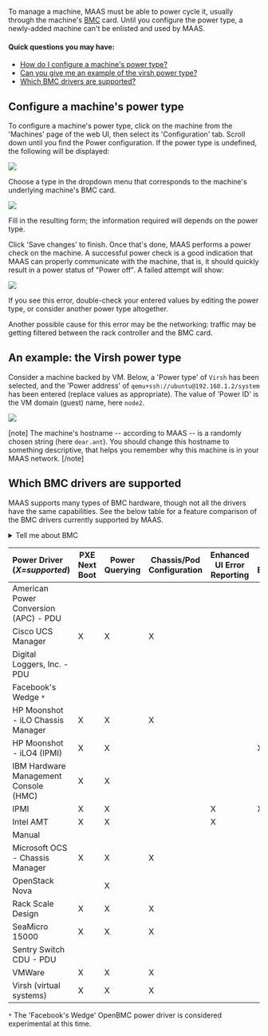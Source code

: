 <!-- deb-2-7-cli
||2.7|2.8|2.9|
|-----:|:-----:|:-----:|:-----:|
|Snap|[CLI](/t/power-management-snap-2-7-cli/3006) ~ [UI](/t/power-management-snap-2-7-ui/3007)|[CLI](/t/power-management-snap-2-8-cli/3008) ~ [UI](/t/power-management-snap-2-8-ui/3009)|[CLI](/t/power-management-snap-2-9-cli/3010) ~ [UI](/t/power-management-snap-2-9-ui/3011)|
|Packages|CLI ~ [UI](/t/power-management-deb-2-7-ui/3013)|[CLI](/t/power-management-deb-2-8-cli/3014) ~ [UI](/t/power-management-deb-2-8-ui/3015)|[CLI](/t/power-management-deb-2-9-cli/3016) ~ [UI](/t/power-management-deb-2-9-ui/3017)|
 deb-2-7-cli -->

<!-- deb-2-7-ui
||2.7|2.8|2.9|
|-----:|:-----:|:-----:|:-----:|
|Snap|[CLI](/t/power-management-snap-2-7-cli/3006) ~ [UI](/t/power-management-snap-2-7-ui/3007)|[CLI](/t/power-management-snap-2-8-cli/3008) ~ [UI](/t/power-management-snap-2-8-ui/3009)|[CLI](/t/power-management-snap-2-9-cli/3010) ~ [UI](/t/power-management-snap-2-9-ui/3011)|
|Packages|[CLI](/t/power-management-deb-2-7-cli/3012) ~ UI|[CLI](/t/power-management-deb-2-8-cli/3014) ~ [UI](/t/power-management-deb-2-8-ui/3015)|[CLI](/t/power-management-deb-2-9-cli/3016) ~ [UI](/t/power-management-deb-2-9-ui/3017)|
 deb-2-7-ui -->

<!-- deb-2-8-cli
||2.7|2.8|2.9|
|-----:|:-----:|:-----:|:-----:|
|Snap|[CLI](/t/power-management-snap-2-7-cli/3006) ~ [UI](/t/power-management-snap-2-7-ui/3007)|[CLI](/t/power-management-snap-2-8-cli/3008) ~ [UI](/t/power-management-snap-2-8-ui/3009)|[CLI](/t/power-management-snap-2-9-cli/3010) ~ [UI](/t/power-management-snap-2-9-ui/3011)|
|Packages|[CLI](/t/power-management-deb-2-7-cli/3012) ~ [UI](/t/power-management-deb-2-7-ui/3013)|CLI ~ [UI](/t/power-management-deb-2-8-ui/3015)|[CLI](/t/power-management-deb-2-9-cli/3016) ~ [UI](/t/power-management-deb-2-9-ui/3017)|
 deb-2-8-cli -->

<!-- deb-2-8-ui
||2.7|2.8|2.9|
|-----:|:-----:|:-----:|:-----:|
|Snap|[CLI](/t/power-management-snap-2-7-cli/3006) ~ [UI](/t/power-management-snap-2-7-ui/3007)|[CLI](/t/power-management-snap-2-8-cli/3008) ~ [UI](/t/power-management-snap-2-8-ui/3009)|[CLI](/t/power-management-snap-2-9-cli/3010) ~ [UI](/t/power-management-snap-2-9-ui/3011)|
|Packages|[CLI](/t/power-management-deb-2-7-cli/3012) ~ [UI](/t/power-management-deb-2-7-ui/3013)|[CLI](/t/power-management-deb-2-8-cli/3014) ~ UI|[CLI](/t/power-management-deb-2-9-cli/3016) ~ [UI](/t/power-management-deb-2-9-ui/3017)|
 deb-2-8-ui -->

<!-- deb-2-9-cli
||2.7|2.8|2.9|
|-----:|:-----:|:-----:|:-----:|
|Snap|[CLI](/t/power-management-snap-2-7-cli/3006) ~ [UI](/t/power-management-snap-2-7-ui/3007)|[CLI](/t/power-management-snap-2-8-cli/3008) ~ [UI](/t/power-management-snap-2-8-ui/3009)|[CLI](/t/power-management-snap-2-9-cli/3010) ~ [UI](/t/power-management-snap-2-9-ui/3011)|
|Packages|[CLI](/t/power-management-deb-2-7-cli/3012) ~ [UI](/t/power-management-deb-2-7-ui/3013)|[CLI](/t/power-management-deb-2-8-cli/3014) ~ [UI](/t/power-management-deb-2-8-ui/3015)|CLI ~ [UI](/t/power-management-deb-2-9-ui/3017)|
 deb-2-9-cli -->

<!-- deb-2-9-ui
||2.7|2.8|2.9|
|-----:|:-----:|:-----:|:-----:|
|Snap|[CLI](/t/power-management-snap-2-7-cli/3006) ~ [UI](/t/power-management-snap-2-7-ui/3007)|[CLI](/t/power-management-snap-2-8-cli/3008) ~ [UI](/t/power-management-snap-2-8-ui/3009)|[CLI](/t/power-management-snap-2-9-cli/3010) ~ [UI](/t/power-management-snap-2-9-ui/3011)|
|Packages|[CLI](/t/power-management-deb-2-7-cli/3012) ~ [UI](/t/power-management-deb-2-7-ui/3013)|[CLI](/t/power-management-deb-2-8-cli/3014) ~ [UI](/t/power-management-deb-2-8-ui/3015)|[CLI](/t/power-management-deb-2-9-cli/3016) ~ UI|
 deb-2-9-ui -->

<!-- snap-2-7-cli
||2.7|2.8|2.9|
|-----:|:-----:|:-----:|:-----:|
|Snap|CLI ~ [UI](/t/power-management-snap-2-7-ui/3007)|[CLI](/t/power-management-snap-2-8-cli/3008) ~ [UI](/t/power-management-snap-2-8-ui/3009)|[CLI](/t/power-management-snap-2-9-cli/3010) ~ [UI](/t/power-management-snap-2-9-ui/3011)|
|Packages|[CLI](/t/power-management-deb-2-7-cli/3012) ~ [UI](/t/power-management-deb-2-7-ui/3013)|[CLI](/t/power-management-deb-2-8-cli/3014) ~ [UI](/t/power-management-deb-2-8-ui/3015)|[CLI](/t/power-management-deb-2-9-cli/3016) ~ [UI](/t/power-management-deb-2-9-ui/3017)|
 snap-2-7-cli -->

<!-- snap-2-7-ui
||2.7|2.8|2.9|
|-----:|:-----:|:-----:|:-----:|
|Snap|[CLI](/t/power-management-snap-2-7-cli/3006) ~ UI|[CLI](/t/power-management-snap-2-8-cli/3008) ~ [UI](/t/power-management-snap-2-8-ui/3009)|[CLI](/t/power-management-snap-2-9-cli/3010) ~ [UI](/t/power-management-snap-2-9-ui/3011)|
|Packages|[CLI](/t/power-management-deb-2-7-cli/3012) ~ [UI](/t/power-management-deb-2-7-ui/3013)|[CLI](/t/power-management-deb-2-8-cli/3014) ~ [UI](/t/power-management-deb-2-8-ui/3015)|[CLI](/t/power-management-deb-2-9-cli/3016) ~ [UI](/t/power-management-deb-2-9-ui/3017)|
 snap-2-7-ui -->

<!-- snap-2-8-cli
||2.7|2.8|2.9|
|-----:|:-----:|:-----:|:-----:|
|Snap|[CLI](/t/power-management-snap-2-7-cli/3006) ~ [UI](/t/power-management-snap-2-7-ui/3007)|CLI ~ [UI](/t/power-management-snap-2-8-ui/3009)|[CLI](/t/power-management-snap-2-9-cli/3010) ~ [UI](/t/power-management-snap-2-9-ui/3011)|
|Packages|[CLI](/t/power-management-deb-2-7-cli/3012) ~ [UI](/t/power-management-deb-2-7-ui/3013)|[CLI](/t/power-management-deb-2-8-cli/3014) ~ [UI](/t/power-management-deb-2-8-ui/3015)|[CLI](/t/power-management-deb-2-9-cli/3016) ~ [UI](/t/power-management-deb-2-9-ui/3017)|
 snap-2-8-cli -->

<!-- snap-2-8-ui
||2.7|2.8|2.9|
|-----:|:-----:|:-----:|:-----:|
|Snap|[CLI](/t/power-management-snap-2-7-cli/3006) ~ [UI](/t/power-management-snap-2-7-ui/3007)|[CLI](/t/power-management-snap-2-8-cli/3008) ~ UI|[CLI](/t/power-management-snap-2-9-cli/3010) ~ [UI](/t/power-management-snap-2-9-ui/3011)|
|Packages|[CLI](/t/power-management-deb-2-7-cli/3012) ~ [UI](/t/power-management-deb-2-7-ui/3013)|[CLI](/t/power-management-deb-2-8-cli/3014) ~ [UI](/t/power-management-deb-2-8-ui/3015)|[CLI](/t/power-management-deb-2-9-cli/3016) ~ [UI](/t/power-management-deb-2-9-ui/3017)|
 snap-2-8-ui -->

<!-- snap-2-9-cli
||2.7|2.8|2.9|
|-----:|:-----:|:-----:|:-----:|
|Snap|[CLI](/t/power-management-snap-2-7-cli/3006) ~ [UI](/t/power-management-snap-2-7-ui/3007)|[CLI](/t/power-management-snap-2-8-cli/3008) ~ [UI](/t/power-management-snap-2-8-ui/3009)|CLI ~ [UI](/t/power-management-snap-2-9-ui/3011)|
|Packages|[CLI](/t/power-management-deb-2-7-cli/3012) ~ [UI](/t/power-management-deb-2-7-ui/3013)|[CLI](/t/power-management-deb-2-8-cli/3014) ~ [UI](/t/power-management-deb-2-8-ui/3015)|[CLI](/t/power-management-deb-2-9-cli/3016) ~ [UI](/t/power-management-deb-2-9-ui/3017)|
 snap-2-9-cli -->

<!-- snap-2-9-ui
||2.7|2.8|2.9|
|-----:|:-----:|:-----:|:-----:|
|Snap|[CLI](/t/power-management-snap-2-7-cli/3006) ~ [UI](/t/power-management-snap-2-7-ui/3007)|[CLI](/t/power-management-snap-2-8-cli/3008) ~ [UI](/t/power-management-snap-2-8-ui/3009)|[CLI](/t/power-management-snap-2-9-cli/3010) ~ UI|
|Packages|[CLI](/t/power-management-deb-2-7-cli/3012) ~ [UI](/t/power-management-deb-2-7-ui/3013)|[CLI](/t/power-management-deb-2-8-cli/3014) ~ [UI](/t/power-management-deb-2-8-ui/3015)|[CLI](/t/power-management-deb-2-9-cli/3016) ~ [UI](/t/power-management-deb-2-9-ui/3017)|
 snap-2-9-ui -->

To manage a machine, MAAS must be able to power cycle it, usually through the machine's [BMC](https://en.wikipedia.org/wiki/Intelligent_Platform_Management_Interface#Baseboard_management_controller) card.  Until you configure the power type, a newly-added machine can't be enlisted and used by MAAS.

#### Quick questions you may have:

* [How do I configure a machine's power type?](/t/power-management/830#heading--config-power-type)
* [Can you give me an example of the virsh power type?](/t/power-management/830#heading--example-virsh-kvm-power-type)
* [Which BMC drivers are supported?](/t/power-management/830#heading--bmc-driver-support)

<h2 id="heading--config-power-type">Configure a machine's power type</h2>

To configure a machine's power type, click on the machine from the 'Machines' page of the web UI, then select its 'Configuration' tab. Scroll down until you find the Power configuration. If the power type is undefined, the following will be displayed:

<a href="https://assets.ubuntu.com/v1/4fae5977-nodes-power-types__2.4_undefined.png" target = "_blank"><img src="https://assets.ubuntu.com/v1/4fae5977-nodes-power-types__2.4_undefined.png"></a>

Choose a type in the dropdown menu that corresponds to the machine's underlying machine's BMC card.

<a href="https://assets.ubuntu.com/v1/b53c6613-nodes-power-types__2.4_selection.png" target = "_blank"><img src="https://assets.ubuntu.com/v1/b53c6613-nodes-power-types__2.4_selection.png"></a>

Fill in the resulting form; the information required will depends on the power type.

Click 'Save changes' to finish. Once that's done, MAAS performs a power check on the machine. A successful power check is a good indication that MAAS can properly communicate with the machine, that is, it should quickly result in a power status of "Power off". A failed attempt will show:

<a href="https://assets.ubuntu.com/v1/3bd5e93b-nodes-power-types__2.4_power-error.png" target = "_blank"><img src="https://assets.ubuntu.com/v1/3bd5e93b-nodes-power-types__2.4_power-error.png"></a>

If you see this error, double-check your entered values by editing the power type, or  consider another power type altogether.

Another possible cause for this error may be the networking: traffic may be getting filtered between the rack controller and the BMC card.

<h2 id="heading--example-virsh-kvm-power-type">An example: the Virsh power type</h2>

Consider a machine backed by VM. Below, a 'Power type' of `Virsh` has been selected, and the 'Power address' of `qemu+ssh://ubuntu@192.168.1.2/system` has been entered (replace values as appropriate).  The value of 'Power ID' is the VM domain (guest) name, here `node2`.

<a href="https://assets.ubuntu.com/v1/c75e00a8-nodes-power-types__2.4_example-virsh.png" target = "_blank"><img src="https://assets.ubuntu.com/v1/c75e00a8-nodes-power-types__2.4_example-virsh.png"></a>

[note]
The machine's hostname -- according to MAAS -- is a randomly chosen string (here `dear.ant`). You should change this hostname to something descriptive, that helps you remember why this machine is in your MAAS network.
[/note]

<h2 id="heading--bmc-driver-support">Which BMC drivers are supported</h2>

MAAS supports many types of BMC hardware, though not all the drivers have the same capabilities. See the below table for a feature comparison of the BMC drivers currently supported by MAAS.

<details><summary>Tell me about BMC</summary>

BMC, or "Baseboard Management Controller," is an extra microcontroller on the motherboard of a server which forms the interface between system-management software and the device's hardware.  The BMC can collect data from attached sensors, alert administrators to issues, and respond to remote-control commands to control system operation or power state, independent of the system's CPU.

In the context of MAAS, the BMC is generally controlled by SNMP commands.  Any given BMC will function in the context of one or more "power types," which are physical interfaces that permit use of the IPMI ("Intelligent Platform Management Interface") protocol.  Each power type has a different set of expected parameters required to access and command the BMC.

</details>

<table>
<colgroup>
<col width="35%" />
<col width="12%" />
<col width="10%" />
<col width="14%" />
<col width="15%" />
<col width="11%" />
</colgroup>
<thead>
<tr class="header">
<th align="left">Power Driver (<em>X=supported</em>)</th>
<th>PXE Next Boot</th>
<th>Power Querying</th>
<th>Chassis/Pod Configuration</th>
<th>Enhanced UI Error Reporting</th>
<th>BMC Enlistment</th>
</tr>
</thead>
<tbody>
<tr class="odd">
<td align="left">American Power Conversion (APC) - PDU</td>
<td></td>
<td></td>
<td></td>
<td></td>
<td></td>
</tr>
<tr class="even">
<td align="left">Cisco UCS Manager</td>
<td>X</td>
<td>X</td>
<td>X</td>
<td></td>
<td></td>
</tr>
<tr class="odd">
<td align="left">Digital Loggers, Inc. - PDU</td>
<td></td>
<td></td>
<td></td>
<td></td>
<td></td>
</tr>
<tr class="even">
<td align="left">Facebook's Wedge <code>*</code></td>
<td></td>
<td></td>
<td></td>
<td></td>
<td></td>
</tr>
<tr class="odd">
<td align="left">HP Moonshot - iLO Chassis Manager</td>
<td>X</td>
<td>X</td>
<td>X</td>
<td></td>
<td></td>
</tr>
<tr class="even">
<td align="left">HP Moonshot - iLO4 (IPMI)</td>
<td>X</td>
<td>X</td>
<td></td>
<td></td>
<td>X</td>
</tr>
<tr class="odd">
<td align="left">IBM Hardware Management Console (HMC)</td>
<td>X</td>
<td>X</td>
<td></td>
<td></td>
<td></td>
</tr>
<tr class="even">
<td align="left">IPMI</td>
<td>X</td>
<td>X</td>
<td></td>
<td>X</td>
<td>X</td>
</tr>
<tr class="odd">
<td align="left">Intel AMT</td>
<td>X</td>
<td>X</td>
<td></td>
<td>X</td>
<td></td>
</tr>
<tr class="even">
<td align="left">Manual</td>
<td></td>
<td></td>
<td></td>
<td></td>
<td></td>
</tr>
<tr class="odd">
<td align="left">Microsoft OCS - Chassis Manager</td>
<td>X</td>
<td>X</td>
<td>X</td>
<td></td>
<td></td>
</tr>
<tr class="even">
<td align="left">OpenStack Nova</td>
<td></td>
<td>X</td>
<td></td>
<td></td>
<td></td>
</tr>
<tr class="odd">
<td align="left">Rack Scale Design</td>
<td>X</td>
<td>X</td>
<td>X</td>
<td></td>
<td></td>
</tr>
<tr class="even">
<td align="left">SeaMicro 15000</td>
<td>X</td>
<td>X</td>
<td>X</td>
<td></td>
<td></td>
</tr>
<tr class="odd">
<td align="left">Sentry Switch CDU - PDU</td>
<td></td>
<td></td>
<td></td>
<td></td>
<td></td>
</tr>
<tr class="even">
<td align="left">VMWare</td>
<td>X</td>
<td>X</td>
<td>X</td>
<td></td>
<td></td>
</tr>
<tr class="odd">
<td align="left">Virsh (virtual systems)</td>
<td>X</td>
<td>X</td>
<td>X</td>
<td></td>
<td></td>
</tr>
</tbody>
</table>

`*` The 'Facebook's Wedge' OpenBMC power driver is considered experimental at this time.